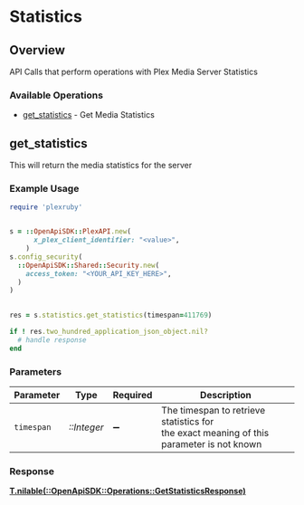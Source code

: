 # Statistics


## Overview

API Calls that perform operations with Plex Media Server Statistics


### Available Operations

* [get_statistics](#get_statistics) - Get Media Statistics

## get_statistics

This will return the media statistics for the server

### Example Usage

```ruby
require 'plexruby'


s = ::OpenApiSDK::PlexAPI.new(
      x_plex_client_identifier: "<value>",
    )
s.config_security(
  ::OpenApiSDK::Shared::Security.new(
    access_token: "<YOUR_API_KEY_HERE>",
  )
)

    
res = s.statistics.get_statistics(timespan=411769)

if ! res.two_hundred_application_json_object.nil?
  # handle response
end

```

### Parameters

| Parameter                                                                                 | Type                                                                                      | Required                                                                                  | Description                                                                               |
| ----------------------------------------------------------------------------------------- | ----------------------------------------------------------------------------------------- | ----------------------------------------------------------------------------------------- | ----------------------------------------------------------------------------------------- |
| `timespan`                                                                                | *::Integer*                                                                               | :heavy_minus_sign:                                                                        | The timespan to retrieve statistics for<br/>the exact meaning of this parameter is not known<br/> |


### Response

**[T.nilable(::OpenApiSDK::Operations::GetStatisticsResponse)](../../models/operations/getstatisticsresponse.md)**

